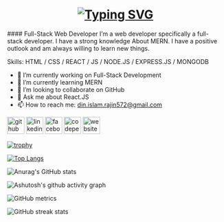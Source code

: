 <h1 align="center">
<a href="https://git.io/typing-svg"><img src="https://readme-typing-svg.demolab.com?font=Fira+Code&size=24&pause=1000&center=true&vCenter=true&multiline=true&width=460&lines=I'm+Din+Islam+Rajin+%3C%2F%3E" alt="Typing SVG" /></a>
</h1>
#### Full-Stack Web Developer
I’m a web developer specifically a full-stack developer. I have a strong knowledge About MERN. I have a positive outlook and am always willing to learn new things.

Skills: HTML / CSS / REACT / JS / NODE.JS / EXPRESS.JS / MONGODB

- 🔭 I’m currently working on Full-Stack Development 
- 🌱 I’m currently learning MERN 
- 👯 I’m looking to collaborate on GitHub 
- 💬 Ask me about React.JS 
- 📫 How to reach me: din.islam.rajin572@gmail.com 


[<img src='https://cdn.jsdelivr.net/npm/simple-icons@3.0.1/icons/github.svg' alt='github' height='40'>](https://github.com/rajin572)  [<img src='https://cdn.jsdelivr.net/npm/simple-icons@3.0.1/icons/linkedin.svg' alt='linkedin' height='40'>](https://www.linkedin.com/in/https://www.linkedin.com/in/din-islam-rajin//)  [<img src='https://cdn.jsdelivr.net/npm/simple-icons@3.0.1/icons/facebook.svg' alt='facebook' height='40'>](https://www.facebook.com/https://www.facebook.com/dirrazin.69)  [<img src='https://cdn.jsdelivr.net/npm/simple-icons@3.0.1/icons/codepen.svg' alt='codepen' height='40'>](https://codepen.io/https://codepen.io/rajin572)  [<img src='https://cdn.jsdelivr.net/npm/simple-icons@3.0.1/icons/icloud.svg' alt='website' height='40'>](https://din-islam-rajin.netlify.app/)  

[![trophy](https://github-profile-trophy.vercel.app/?username=rajin572)](https://github.com/ryo-ma/github-profile-trophy)

[![Top Langs](https://github-readme-stats.vercel.app/api/top-langs/?username=rajin572)](https://github.com/anuraghazra/github-readme-stats)

![Anurag's GitHub stats](https://github-readme-stats.vercel.app/api?username=anuraghazra&show_icons=true&theme=Gradient)  

![Ashutosh's github activity graph](https://github-readme-activity-graph.cyclic.app/graph?username=rajin572&theme=react-dark)

![GitHub metrics](https://metrics.lecoq.io/rajin572)  

![GitHub streak stats](https://streak-stats.demolab.com/?user=rajin572)  





